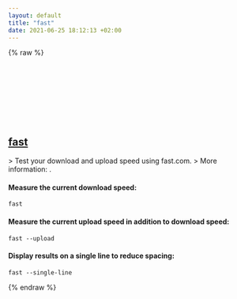 ```yaml
---
layout: default
title: "fast"
date: 2021-06-25 18:12:13 +02:00
---
```

{% raw %}
<h2 id="fast">
  <a href="/en/common/fast.html">fast</a> <a href="#fast"><svg class="icon">
    <use href="/assets/images/unicode_sprite.svg#link" />
  </svg></a>
</h2>
> Test your download and upload speed using fast.com.
> More information: <https://github.com/sindresorhus/fast-cli>.

#### Measure the current download speed:
```shell
fast
```
#### Measure the current upload speed in addition to download speed:
```shell
fast --upload
```
#### Display results on a single line to reduce spacing:
```shell
fast --single-line
```
{% endraw %}